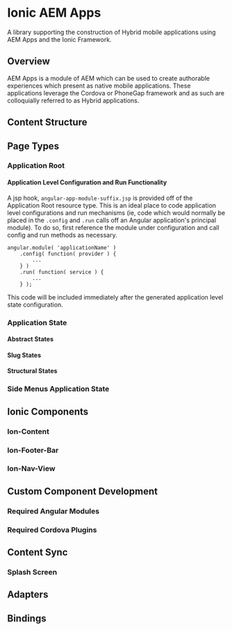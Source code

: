 # Ionic AEM Apps

A library supporting the construction of Hybrid mobile applications using AEM Apps and the Ionic Framework.

## Overview

AEM Apps is a module of AEM which can be used to create authorable experiences which present as native mobile applications. 
These applications leverage the Cordova or PhoneGap framework and as such are colloquially referred to as Hybrid applications. 

## Content Structure

## Page Types

### Application Root 

#### Application Level Configuration and Run Functionality

A jsp hook, `angular-app-module-suffix.jsp` is provided off of the Application Root resource type.  This is an ideal 
place to code application level configurations and run mechanisms (ie, code which would normally be placed in the 
`.config` and `.run` calls off an Angular application's principal module).  To do so, first reference the module under 
configuration and call config and run methods as necessary.  

```
angular.module( 'applicationName' )
    .config( function( provider ) {
        ...
    } )
    .run( function( service ) {
        ...
    } );
```

This code will be included immediately after the generated application level state configuration.

### Application State

#### Abstract States

#### Slug States

#### Structural States

### Side Menus Application State

## Ionic Components

### Ion-Content

### Ion-Footer-Bar

### Ion-Nav-View

## Custom Component Development

### Required Angular Modules

### Required Cordova Plugins

## Content Sync 

### Splash Screen

## Adapters

## Bindings


